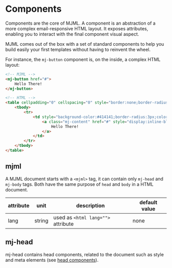 # Components

Components are the core of MJML. A component is an abstraction of a more complex email-responsive HTML layout. It exposes attributes, enabling you to interact with the final component visual aspect.

MJML comes out of the box with a set of standard components to help you build easily your first templates without having to reinvent the wheel.

For instance, the `mj-button` component is, on the inside, a complex HTML layout:

``` html
<!-- MJML -->
<mj-button href="#">
    Hello There!
</mj-button>

<!-- HTML -->
<table cellpadding="0" cellspacing="0" style="border:none;border-radius:3px;" align="center">
	<tbody>
		<tr>
			<td style="background-color:#414141;border-radius:3px;color:#ffffff;cursor:auto;" align="center" valign="middle" bgcolor="#414141">
				<a class="mj-content" href="#" style="display:inline-block;text-decoration:none;background-color:#414141;border:1px solid #414141;border-radius:3px;color:#ffffff;font-size:13px;font-weight:bold;padding:15px 30px;" target="_blank">
					Hello There!
				</a>
			</td>
		</tr>
	</tbody>
</table>
```

## mjml

A MJML document starts with a `<mjml>` tag, it can contain only `mj-head` and `mj-body` tags. Both have the same purpose of `head` and `body` in a HTML document.

attribute | unit | description | default value
----------|------|-------------|---------------
lang | string | used as `<html lang="">` attribute | none


## mj-head

mj-head contains head components, related to the document such as style and meta elements (see [head components](#standard-head-components)).
